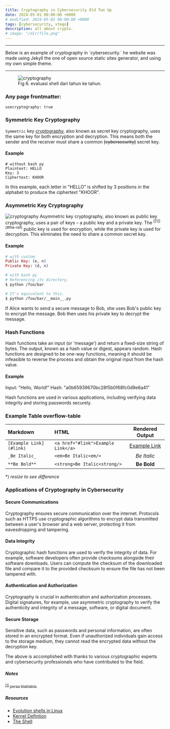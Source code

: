 ```yaml
---
title: Cryptography in Cybersecurity Old Two Up
date: 2024-05-01 00:00:00 +0000
# modified: 2024-05-02 00:00:00 +0000
tags: [cybersecurity, stego]
description: all about crypto.
# image: "/dir/file.png"
---
```

<hr>
Below is an example of cryptography in `cybersecurity.` he website was made using Jekyll the one of open source static sites generator, and using my own simple theme.
<hr>

<figure>
<img src="/cryptography/header.png" alt="cryptography">
<figcaption>Fig 6. evaluasi shell dari tahun ke tahun.</figcaption>
</figure>

### Any page frontmatter:

```
usecryptography: true
```

### Symmetric Key Cryptography
`Symmetric`  key <a href="http://en.wikipedia.org/wiki/List_of_terminal_emulators" target="_blank" rel="noopener">cryptography</a>, also known as secret key cryptography, uses the same key for both encryption and decryption. This means both the sender and the receiver must share a common ~~[cybersecurity]~~  secret key.

#### Example
```
# without bash py
Plaintext: HELLO
Key: 3
Ciphertext: KHOOR
```
In this example, each letter in "HELLO" is shifted by 3 positions in the alphabet to produce the ciphertext "KHOOR".

### Asymmetric Key Cryptography
<img src="/cryptography/terminal_nginx.gif" alt="cryptography">
Asymmetric key cryptography, also known as public key cryptography, uses a pair of keys – a public key and a private key. The <sup id="the">[[1]](#the-ref)</sup> public key is used for encryption, while the private key is used for decryption. This eliminates the need to share a common secret key.

#### Example
```ex
# with custom
Public Key: (e, n)
Private Key: (d, n)
```

```bash
# with bash py
# Referencing its directory.
$ python /foo/bar

# It's equivalent to this.
$ python /foo/bar/__main__.py
```

If Alice wants to send a secure message to Bob, she uses Bob's public key to encrypt the message. Bob then uses his private key to decrypt the message.

### Hash Functions
Hash functions take an input (or 'message') and return a fixed-size string of bytes. The output, known as a hash value or digest, appears random. Hash functions are designed to be one-way functions, meaning it should be infeasible to reverse the process and obtain the original input from the hash value.

#### Example
Input: "Hello, World!"
Hash: "a0b65939670bc28f5b0f68fc0d9e6a41"

Hash functions are used in various applications, including verifying data integrity and storing passwords securely.

### Example Table overflow-table

<div class="overflow-table" markdown="block">

| Markdown                | HTML                               |    Rendered Output    |
| :---------------------- | :--------------------------------- | :-------------------: |
| `[Example Link](#link)` | `<a href="#link">Example Link</a>` | [Example Link](#Link) |
| `_Be Italic_`           | `<em>Be Italic<em/>`               |      _Be Italic_      |
| `**Be Bold**`           | `<strong>Be Italic<strong/>`       |      **Be Bold**      |

</div>

\*) _resize to see difference_

### Applications of Cryptography in Cybersecurity
#### Secure Communications
Cryptography ensures secure communication over the internet. Protocols such as HTTPS use cryptographic algorithms to encrypt data transmitted between a user's browser and a web server, protecting it from eavesdropping and tampering.

#### Data Integrity
Cryptographic hash functions are used to verify the integrity of data. For example, software developers often provide checksums alongside their software downloads. Users can compute the checksum of the downloaded file and compare it to the provided checksum to ensure the file has not been tampered with.

#### Authentication and Authorization
Cryptography is crucial in authentication and authorization processes. Digital signatures, for example, use asymmetric cryptography to verify the authenticity and integrity of a message, software, or digital document.

#### Secure Storage
Sensitive data, such as passwords and personal information, are often stored in an encrypted format. Even if unauthorized individuals gain access to the storage medium, they cannot read the encrypted data without the decryption key.

The above is accomplished with thanks to various cryptographic experts and cybersecurity professionals who have contributed to the field.

##### Notes

<small id="the-ref"><sup>[[1]](#the)</sup> peraa blablabla.</small>

##### Resources

- [Evolution shells in Linux](http://developer.ibm.com/tutorials/l-linux-shells/)
- [Kernel Defintion](http://www.linfo.org/kernel.html)
- [The Shell](http://www.cis.rit.edu/class/simg211/unixintro/Shell.html)